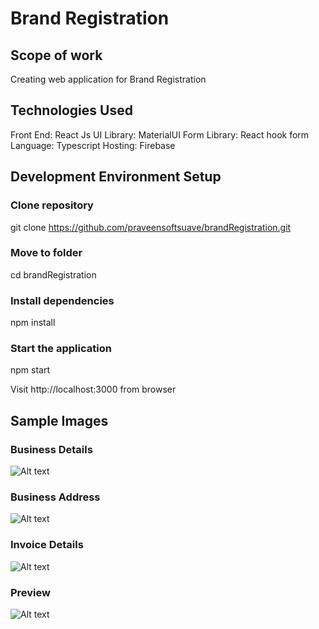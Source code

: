 # Brand Registration

## Scope of work

Creating web application for Brand Registration

## Technologies Used

Front End: React Js
UI Library: MaterialUI
Form Library: React hook form
Language: Typescript
Hosting: Firebase

## Development Environment Setup

### Clone repository

git clone https://github.com/praveensoftsuave/brandRegistration.git

### Move to folder

cd brandRegistration

### Install dependencies

npm install

### Start the application

npm start

Visit http://localhost:3000 from browser

## Sample Images

### Business Details

![Alt text]("https://firebasestorage.googleapis.com/v0/b/brandregistration.appspot.com/o/brand%20registration.png?alt=media&token=068decea-44c6-4add-bbca-b2b5a39469de")

### Business Address

![Alt text]("https://firebasestorage.googleapis.com/v0/b/brandregistration.appspot.com/o/brand%20address.png?alt=media&token=5242b7ab-70b9-464f-9653-350b6dfd15bb")

### Invoice Details


![Alt text]("https://firebasestorage.googleapis.com/v0/b/brandregistration.appspot.com/o/confirmation%20popup.png?alt=media&token=1f2178e2-c6bc-42bb-990a-8b0a712baa62")

### Preview

![Alt text]("https://firebasestorage.googleapis.com/v0/b/brandregistration.appspot.com/o/preview.png?alt=media&token=a43e1d4f-fc64-4aef-8809-32aa8b5fae45")
